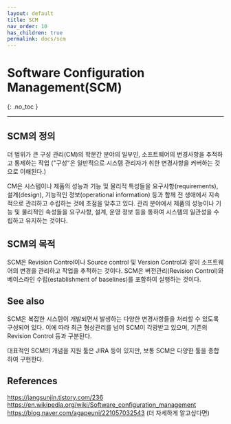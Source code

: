 ```yaml
---
layout: default
title: SCM
nav_order: 10
has_children: true
permalink: docs/scm
---
```


# Software Configuration Management(SCM)
{: .no_toc }

---

## SCM의 정의

더 범위가 큰 구성 관리(CM)의 학문간 분야의 일부인, 소프트웨어의 변경사항을 추적하고 통제하는 작업
("구성"은 일반적으로 시스템 관리자가 취한 변경사항을 커버하는 것으로 이해된다.)

CM은 시스템이나 제품의 성능과 기능 및 물리적 특성들을 요구사항(requirements), 설계(design), 기능적인 정보(operational information) 등과 함께 전 생애에서 지속적으로 관리하고 수립하는 것에 초점을 맞추고 있다. 관리 분야에서 제품의 성능이나 기능 및 물리적인 속성들을 요구사항, 설계, 운영 정보 등을 통하여 시스템의 일관성을 수립하고 유지하는 것이다.

## SCM의 목적

SCM은 Revision Control이나 Source control 및 Version Control과 같이 소프트웨어의 변경을 관리하고 작업을 추적하는 것이다. SCM은 버전관리(Revision Control)와 베이스라인 수립(establishment of baselines)를 포함하여 실행하는 것이다.

## See also
SCM은 복잡한 시스템이 개발되면서 발생하는 다양한 변경사항들을 처리할 수 있도록 구성되어 있다. 이에 따라 최근 형상관리를 넘어 SCM이 각광받고 있으며, 기존의 Revision Control 등과 구분된다.

대표적인 SCM의 개념을 지원 툴은 JIRA 등이 있지만, 보통 SCM은 다양한 툴을 종합하여 구현한다.

## References
https://jangsunjin.tistory.com/236 <br>
https://en.wikipedia.org/wiki/Software_configuration_management <br>
https://blog.naver.com/agapeuni/221057032543 (더 자세하게 알고싶다면)